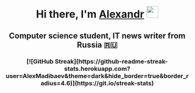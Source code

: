 <h1 align="center">Hi there, I'm <a href="https://github.com/AlexMadibaev" target="_blank">Alexandr</a> 
<img src="https://github.com/blackcater/blackcater/raw/main/images/Hi.gif" height="32"/></h1>
<h2 align="center">Computer science student, IT news writer from Russia 🇷🇺</h2>

<h3 align="center">[![GitHub Streak](https://github-readme-streak-stats.herokuapp.com?user=AlexMadibaev&theme=dark&hide_border=true&border_radius=4.6)](https://git.io/streak-stats) </h3>
